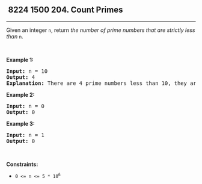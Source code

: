 <h2> 8224 1500
204. Count Primes</h2><hr><div><p>Given an integer <code>n</code>, return <em>the number of prime numbers that are strictly less than</em> <code>n</code>.</p>

<p>&nbsp;</p>
<p><strong class="example">Example 1:</strong></p>

<pre><strong>Input:</strong> n = 10
<strong>Output:</strong> 4
<strong>Explanation:</strong> There are 4 prime numbers less than 10, they are 2, 3, 5, 7.
</pre>

<p><strong class="example">Example 2:</strong></p>

<pre><strong>Input:</strong> n = 0
<strong>Output:</strong> 0
</pre>

<p><strong class="example">Example 3:</strong></p>

<pre><strong>Input:</strong> n = 1
<strong>Output:</strong> 0
</pre>

<p>&nbsp;</p>
<p><strong>Constraints:</strong></p>

<ul>
	<li><code>0 &lt;= n &lt;= 5 * 10<sup>6</sup></code></li>
</ul>
</div>